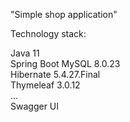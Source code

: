 "Simple shop application"

Technology stack:

Java 11  
Spring Boot 
MySQL 8.0.23  
Hibernate 5.4.27.Final  
Thymeleaf 3.0.12  
...  
Swagger UI  
